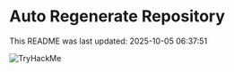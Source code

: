 # Auto Regenerate Repository

This README was last updated: 2025-10-05 06:37:51

 ![TryHackMe](https://tryhackme.com/badge/533634)